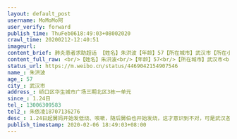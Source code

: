 ```yaml
---
layout: default_post
username: MoMoMo阿
user_verify: forward
publish_time: ThuFeb0618:49:03+08002020
crawl_time: 20200212-12:40:51
imageurl: 
content_brief: 肺炎患者求助超话 【姓名】朱洪波【年龄】57【所在城市】武汉市【所在小区、社区】硚口区华生城市广场三期北区3栋一单元【患病时间】1.24日【病情描述】1.24日起舅妈开始发低烧、咳嗽，随后舅伯也开始发烧，这才意识到不对，可是武汉各大医院发热病人蜂拥而至，新闻也宣传没有严重乏力呼吸困 ...全文
content_full_raw: <br/>【姓名】朱洪波<br/>【年龄】57<br/>【所在城市】武汉市<br/>【所在小区、社区】硚口区华生城市广场三期北区3栋一单元<br/>【患病时间】1.24日<br/>【病情描述】1.24日起舅妈开始发低烧、咳嗽，随后舅伯也开始发烧，这才意识到不对，可是武汉各大医院发热病人蜂拥而至，新闻也宣传没有严重乏力呼吸困难的人居家隔离，不要去医院以免交叉感染。30日舅妈开始乏力呼吸困难，舅伯跑遍各个药店买到普通感冒药，实在买不到奥司他韦等药物。他们两情况仍未好转，反复发烧，2号舅伯已经没力气说话了，每次跟他们打电话都听的揪心。打120也没人来接，反复打社区的电话，3号晚上终于有社区的人上门取样送去检测，5号结果出来是阳性的。社区说让他们在家等待，可是等医院的床位不知道要等到什么时候，他们两现在已经虚弱的不行，每天都吃不下东西，连药都吃了吐出来，舅伯还有心脏病，之前动过手术。6号凌晨十二点社区说来接他们去隔离，三点到了武展，仍然没有床位，而且他们说只收轻症患者，舅伯已经不能自理，就说带他们去别的医院，结果把他们丢在了汉阳麒麟路边，下这么大的雨他们在雨里等110过来接。真的太揪心，折腾了这么一整晚，还淋了雨，现在已经咳血了！求求救救他们<spanclass="url-icon"><imgalt=[泪]src="//h5.sinaimg.cn/m/emoticon/icon/default/d_lei-1b4b02f8b1.png"style="width:1em;height:1em;"/></span><spanclass="url-icon"><imgalt=[泪]src="//h5.sinaimg.cn/m/emoticon/icon/default/d_lei-1b4b02f8b1.png"style="width:1em;height:1em;"/></span><spanclass="url-icon"><imgalt=[泪]src="//h5.sinaimg.cn/m/emoticon/icon/default/d_lei-1b4b02f8b1.png"style="width:1em;height:1em;"/></span><br/>打各种电话无法解决问题，拜托救救他们<br/>【联系方式】13006309583<br/>【其他紧急联系人】朱依凌18707136276
status_url: https://m.weibo.cn/status/4469042154907546
name_: 朱洪波
age_: 57
city_: 武汉市
address_: 硚口区华生城市广场三期北区3栋一单元
since_: 1.24日
tel_: 13006309583
tel2_: 朱依凌18707136276
desc_: 1.24日起舅妈开始发低烧、咳嗽，随后舅伯也开始发烧，这才意识到不对，可是武汉各大医院发热病人蜂拥而至，新闻也宣传没有严重乏力呼吸困难的人居家隔离，不要去医院以免交叉感染。30日舅妈开始乏力呼吸困难，舅伯跑遍各个药店买到普通感冒药，实在买不到奥司他韦等药物。他们两情况仍未好转，反复发烧，2号舅伯已经没力气说话了，每次跟他们打电话都听的揪心。打120也没人来接，反复打社区的电话，3号晚上终于有社区的人上门取样送去检测，5号结果出来是阳性的。社区说让他们在家等待，可是等医院的床位不知道要等到什么时候，他们两现在已经虚弱的不行，每天都吃不下东西，连药都吃了吐出来，舅伯还有心脏病，之前动过手术。6号凌晨十二点社区说来接他们去隔离，三点到了武展，仍然没有床位，而且他们说只收轻症患者，舅伯已经不能自理，就说带他们去别的医院，结果把他们丢在了汉阳麒麟路边，下这么大的雨他们在雨里等110过来接。真的太揪心，折腾了这么一整晚，还淋了雨，现在已经咳血了！求求救救他们<spanclass="url-icon"><imgalt=[泪]src="//h5.sinaimg.cn/m/emoticon/icon/default/d_lei-1b4b02f8b1.png"style="width1em;height1em;"/></span><spanclass="url-icon"><imgalt=[泪]src="//h5.sinaimg.cn/m/emoticon/icon/default/d_lei-1b4b02f8b1.png"style="width1em;height1em;"/></span><spanclass="url-icon"><imgalt=[泪]src="//h5.sinaimg.cn/m/emoticon/icon/default/d_lei-1b4b02f8b1.png"style="width1em;height1em;"/></span>打各种电话无法解决问题，拜托救救他们
publish_timestamp: 2020-02-06 18:49:03+08:00
---
```

